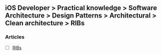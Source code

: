 ## iOS Developer > Practical knowledge > Software Architecture > Design Patterns > Architectural > Clean architecture > RIBs

### Articles
- [ ] [RIBs](https://eng.uber.com/new-rider-app/)



